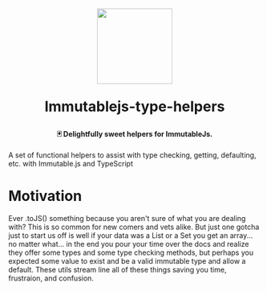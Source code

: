 <h1 align="center">
  <img src="https://i.imgur.com/tuepUj3.jpg" height="150" width="150"/>
  <p align="center">Immutablejs-type-helpers</p>
  <p align="center" style="font-size: 0.5em">🃏 Delightfully sweet helpers for ImmutableJs.</p>
</h1>

A set of functional helpers to assist with type checking, getting, defaulting, etc. with Immutable.js and TypeScript

# Motivation

Ever .toJS() something because you aren't sure of what you are dealing with? This is so common for new comers and vets alike. But just one gotcha just to start us off is well if your data was a List or a Set you get an array... no matter what... in the end you pour your time over the docs and realize they offer some types and some type checking methods, but perhaps you expected some value to exist and be a valid immutable type and allow a default. These utils stream line all of these things saving you time, frustraion, and confusion.
